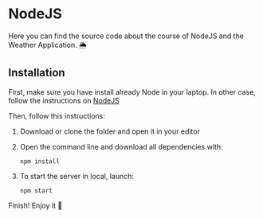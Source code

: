 # NodeJS


Here you can find the source code about the course of NodeJS and the Weather Application. 🌦

## Installation

First, make sure you have install already Node in your laptop. In other case, follow the instructions on [NodeJS](https://nodejs.org/it/) 

Then, follow this instructions:

1. Download or clone the folder and open it in your editor
2. Open the command line and download all dependencies with:
    
       npm install
        
3. To start the server in local, launch:
       
       npm start

Finish! Enjoy it :rocket:

